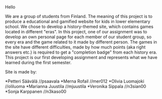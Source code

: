 Hello

We are a group of students from Finland. The meaning of this project is to produce a educational and gamified website
for kids in lower elementary school. We chose to develop a history-themed site, which contains games located in different
"eras". In this project, one of our assignment was to develop an own personal page for each member of our student group,
so every era and the game related to it made by different person.
The games in the site have different difficulties, made by how much points (aka right answers etc.) is required to
get a "completion badge" from each history era. This project is our first developing assignment and represents
what we have learned during the first semester.

Site is made by:

*Petteri Säävälä   //psaavala
*Merna Rofail      //mer012
*Olivia Luomajoki  //oliluoma
*Marianna Juustila //mjuustila
*Veronika Sippala  //n3sian00
*Sonja Karppanen   //n3kaso00
